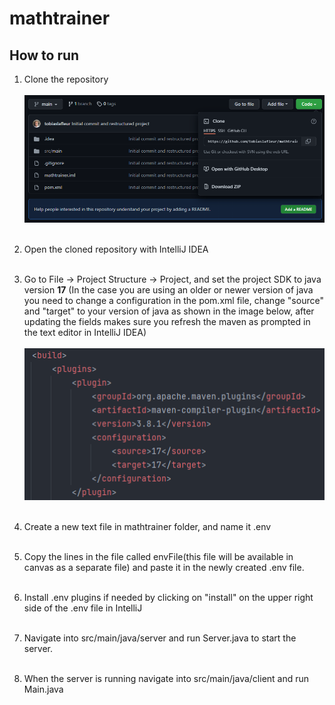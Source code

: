 # mathtrainer

## How to run
1. Clone the repository<br><br>
   ![Screenshot](src/main/resources/images/readme/clone_repository.png)<br><br>

2. Open the cloned repository with IntelliJ IDEA<br><br>

3. Go to File -> Project Structure -> Project, and set the project SDK to java version <b>17</b> (In the case you are using an older or newer version of java you need to change a configuration in the pom.xml file, change "source" and "target" to your version of java as shown in the image below, after updating the fields makes sure you refresh the maven as prompted in the text editor in IntelliJ IDEA)<br><br>
   ![Screenshot](src/main/resources/images/readme/pom_configuration.png)<br><br>

4. Create a new text file in mathtrainer folder, and name it .env  <br><br>

5. Copy the lines in the file called envFile(this file will be available in canvas as a separate file) and paste it in the newly created .env file. <br><br>

6. Install .env plugins if needed by clicking on "install" on the upper right side of the .env file in IntelliJ <br><br>

7. Navigate into src/main/java/server and run Server.java to start the server.<br><br>

8. When the server is running navigate into src/main/java/client and run Main.java <br><br>